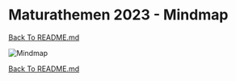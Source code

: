 # Maturathemen 2023 - Mindmap

[Back To README.md][back]

![Mindmap](https://github.com/UnterrainerInformatik/htl/blob/master/img/Maturathemen%202023.svg)

[Back To README.md][back]

[back]: https://github.com/UnterrainerInformatik/htl